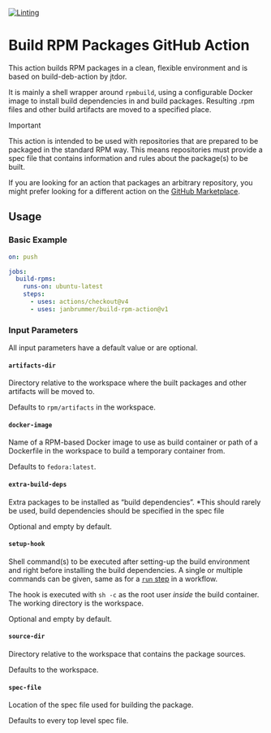 [![Linting](https://github.com/janbrummer/build-rpm-action/actions/workflows/lint.yml/badge.svg)](https://github.com/janbrummer/build-rpm-action/actions/workflows/lint.yml)

# Build RPM Packages GitHub Action

This action builds RPM packages in a clean, flexible environment and is based on build-deb-action by jtdor.

It is mainly a shell wrapper around `rpmbuild`, using a configurable
Docker image to install build dependencies in and build packages. Resulting
.rpm files and other build artifacts are moved to a specified place.

> [!IMPORTANT]
> This action is intended to be used with repositories that are prepared to be packaged
> in the standard RPM way. This means repositories must provide a spec file
> that contains information and rules about the package(s) to be built.
>
> If you are looking for an action that packages an arbitrary repository, you
> might prefer looking for a different action on the
> [GitHub Marketplace](https://github.com/marketplace?type=actions).

## Usage
### Basic Example
```yaml
on: push

jobs:
  build-rpms:
    runs-on: ubuntu-latest
    steps:
      - uses: actions/checkout@v4
      - uses: janbrummer/build-rpm-action@v1
```

### Input Parameters
All input parameters have a default value or are optional.

#### `artifacts-dir`
Directory relative to the workspace where the built packages and other
artifacts will be moved to.

Defaults to `rpm/artifacts` in the workspace.

#### `docker-image`
Name of a RPM-based Docker image to use as build container or path of a
Dockerfile in the workspace to build a temporary container from.

Defaults to `fedora:latest`.

#### `extra-build-deps`
Extra packages to be installed as “build dependencies”. *This should rarely be
used, build dependencies should be specified in the spec file

Optional and empty by default.

#### `setup-hook`
Shell command(s) to be executed after setting-up the build environment and
right before installing the build dependencies. A single or multiple commands
can be given, same as for a
[`run` step](https://docs.github.com/en/actions/using-workflows/workflow-syntax-for-github-actions#jobsjob_idstepsrun)
in a workflow.

The hook is executed with `sh -c` as the root user *inside* the build
container. The working directory is the workspace.

Optional and empty by default.

#### `source-dir`
Directory relative to the workspace that contains the package sources.

Defaults to the workspace.

#### `spec-file`
Location of the spec file used for building the package.

Defaults to every top level spec file.
